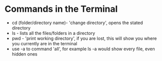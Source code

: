 # Commands in the Terminal
- cd (folder/directory name)- 'change directory',  opens the stated directory
- ls - lists all the files/folders in a directory
- pwd - 'print working directory', if you are lost, this will show you where you currently are in the terminal
- use -a to command 'all', for example ls -a would show every file, even hidden ones
